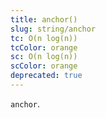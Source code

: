 ```yaml
---
title: anchor()
slug: string/anchor
tc: O(n log(n))
tcColor: orange
sc: O(n log(n))
scColor: orange
deprecated: true
---
```

`anchor`.